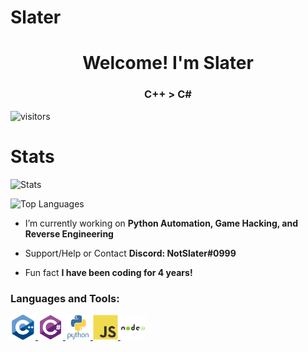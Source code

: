 # Slater
<h1 align="center">Welcome! I'm Slater</h1>
<h3 align="center">C++ > C#</h3>

![visitors](https://visitor-badge.laobi.icu/badge?page_id=NotSlater)

# Stats

![Stats](https://github-readme-stats.vercel.app/api?username=NotSlater&theme=tokyonight&show_icons=true)

![Top Languages](https://github-readme-stats.vercel.app/api/top-langs/?username=NotSlater&theme=tokyonight)



- I’m currently working on **Python Automation, Game Hacking, and Reverse Engineering**

- Support/Help or Contact **Discord: NotSlater#0999**

- Fun fact **I have been coding for 4 years!**

<h3 align="left">Languages and Tools:</h3>
<p align="left"> <a href="https://en.wikipedia.org/wiki/C%2B%2B" target="_blank"> 
<img src="https://raw.githubusercontent.com/devicons/devicon/master/icons/cplusplus/cplusplus-original.svg" alt="cplusplus" width="40" height="40"/> </a> <a href="https://en.wikipedia.org/wiki/C_Sharp_(programming_language)" target="_blank"> 
<img src="https://raw.githubusercontent.com/devicons/devicon/master/icons/csharp/csharp-original.svg" alt="csharp" width="40" height="40"/><a href="https://en.wikipedia.org/wiki/Python_(programming_language)" target="_blank"> 
<img src="https://raw.githubusercontent.com/devicons/devicon/master/icons/python/python-original-wordmark.svg" alt="html5" width="40" height="40"/> </a> <a href="https://en.wikipedia.org/wiki/JavaScript" target="_blank"> 
<img src="https://raw.githubusercontent.com/devicons/devicon/master/icons/javascript/javascript-original.svg" alt="javascript" width="40" height="40"/> </a><a href="https://en.wikipedia.org/wiki/Node.js" target="_blank"> 
<img src="https://raw.githubusercontent.com/devicons/devicon/master/icons/nodejs/nodejs-original-wordmark.svg" alt="nodejs" width="40" height="40"/>
